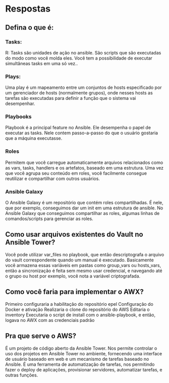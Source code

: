 # Respostas

## Defina o que é:
### Tasks:
R: Tasks são unidades de ação no ansible. São scripts que são executadas do modo como você molda eles. Você tem a possibilidade de executar simultâneas tasks em uma só vez..

### Plays:
Uma play é um mapeamento entre um conjuntos de hosts especificado por um gerenciador de hosts (normalmente grupos), onde nesses hosts
as tarefas são executadas para definir a função que o sistema vai desempenhar.

### Playbooks
Playbook é a principal feature no Ansible. Ele desempenha o papel de executar as tasks. Nele contem passo-a-passo do que o usuário gostaria
que a máquina executasse.

### Roles
Permitem que você carregue automaticamente arquivos relacionados como as vars, tasks, handlers e os artefatos, baseado em uma estrutura.
Uma vez que você agrupa seu conteúdo em roles, você facilmente consegue reutilizar e compartilhar com outros usuários.

### Ansible Galaxy
O Ansible Galaxy é um repositório que contém roles compartilhadas. É nele, que por exemplo, conseguimos dar um init em uma estrutura de ansible.
No Ansible Galaxy que conseguimos compartilhar as roles, algumas linhas de comandos/scripts para gerenciar as roles.

## Como usar arquivos existentes do Vault no Ansible Tower?
Você pode utilizar var_files no playbook, que então descriptografa o arquivo do vault correspondente quando um manual é executado.
Basicamente você armazena essas variáveis em pastas como group_vars ou hosts_vars, então a sincronização é feita sem mesmo usar credencial,
e navegando até o grupo ou host por exemplo, você nota a variável criptografada.

## Como você faria para implementar o AWX?
Primeiro configuraria a habilitação do repositório epel
Configuração do Docker e ativação
Realizaria o clone do repositório do AWS
Editaria o inventory
Executaria o script de install com o ansible-playbook, e então, logava no AWX com as credenciais padrão


## Pra que serve o AWS?
É um projeto de código aberto da Ansible Tower. Nos permite controlar o uso dos projetos em Ansible Tower no ambiente, fornecendo uma interface de usuário baseado em web
e um mecanismo de tarefas baseado no Ansible. É uma ferramenta de automatização de tarefas, nos permitindo fazer o deploy de aplicações, provisionar servidores, automatizar tarefas, e outras funções.
